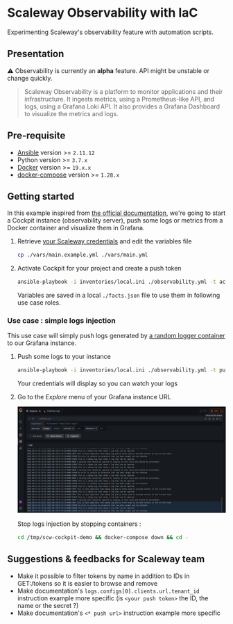 # Scaleway Observability with IaC

Experimenting Scaleway's observability feature with automation scripts.

## Presentation

:warning: Observability is currently an **alpha** feature. API might be unstable or change quickly.

> Scaleway Observability is a platform to monitor applications and their infrastructure. It ingests metrics, using a Prometheus-like API, and logs, using a Grafana Loki API. It also provides a Grafana Dashboard to visualize the metrics and logs.

## Pre-requisite

- [Ansible](https://docs.ansible.com/ansible/latest/installation_guide/intro_installation.html#pip-install) version >= `2.11.12`
- Python version >= `3.7.x`
- [Docker](https://docs.docker.com/engine/install/) version >= `19.x.x`
- [docker-compose](https://docs.docker.com/compose/install/) version >= `1.28.x`

## Getting started

In this example inspired from [the official documentation](https://developers.scaleway.com/en/products/observability/api/v1alpha1), we're going to start a Cockpit instance (observability server), push some logs or metrics from a Docker container and visualize them in Grafana.

1. Retrieve [your Scaleway credentials](https://console.scaleway.com/project/credentials) and edit the variables file

    ```bash
    cp ./vars/main.example.yml ./vars/main.yml
    ```

2. Activate Cockpit for your project and create a push token

    ```bash
    ansible-playbook -i inventories/local.ini ./observability.yml -t activation --extra-vars @./vars/main.yml
    ```

    Variables are saved in a local `./facts.json` file to use them in following use case roles.

### Use case : simple logs injection

This use case will simply push logs generated by [a random logger container](https://github.com/chentex/random-logger) to our Grafana instance.

1. Push some logs to your instance

    ```bash
    ansible-playbook -i inventories/local.ini ./observability.yml -t push-simple-logs --extra-vars @./vars/main.yml
    ```

    Your credentials will display so you can watch your logs

2. Go to the _Explore_ menu of your Grafana instance URL

    ![Example of logs on your Cockpit instance](./images/cockpit_grafana_simple_logs.png)

    Stop logs injection by stopping containers :

    ```bash
    cd /tmp/scw-cockpit-demo && docker-compose down && cd -
    ```

## Suggestions & feedbacks for Scaleway team

- Make it possible to filter tokens by name in addition to IDs in GET:/tokens so it is easier to browse and remove
- Make documentation's `logs.configs[0].clients.url.tenant_id` instruction example more specific (is `<your push token>` the ID, the name or the secret ?)
- Make documentation's `<* push url>` instruction example more specific
